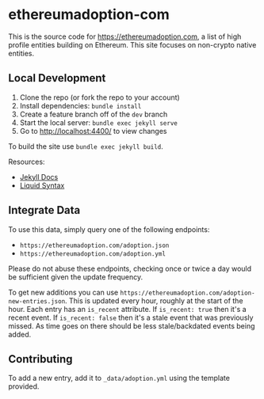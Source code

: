 # ethereumadoption-com

This is the source code for <https://ethereumadoption.com>, a list of high profile entities building on Ethereum. This site focuses on non-crypto native entities.



## Local Development

1. Clone the repo (or fork the repo to your account)
1. Install dependencies: `bundle install`
1. Create a feature branch off of the `dev` branch
1. Start the local server: `bundle exec jekyll serve`
1. Go to <http://localhost:4400/> to view changes

To build the site use `bundle exec jekyll build`.

Resources:

- [Jekyll Docs](https://jekyllrb.com/docs/)
- [Liquid Syntax](https://shopify.github.io/liquid/basics/introduction/)


## Integrate Data

To use this data, simply query one of the following endpoints:
- `https://ethereumadoption.com/adoption.json`
- `https://ethereumadoption.com/adoption.yml`

Please do not abuse these endpoints, checking once or twice a day would be sufficient given the update frequency.

To get new additions you can use `https://ethereumadoption.com/adoption-new-entries.json`. This is updated every hour, roughly at the start of the hour. Each entry has an `is_recent` attribute. If `is_recent: true` then it's a recent event. If `is_recent: false` then it's a stale event that was previously missed. As time goes on there should be less stale/backdated events being added.


## Contributing

To add a new entry, add it to `_data/adoption.yml` using the template provided.

